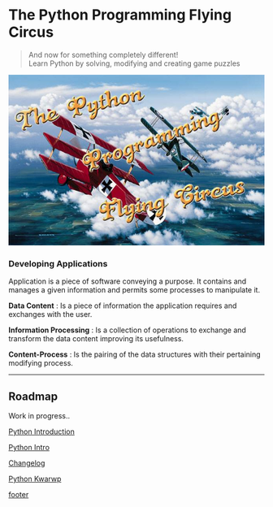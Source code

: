 # The Python Programming Flying Circus
> And now for something completely different! <br>
> Learn Python by solving, modifying and creating game puzzles

![Python Programming Flying Circus](_media/PPFC.jpg)

### Developing Applications
Application is a piece of software conveying a purpose. 
It contains and manages a given information and permits
some processes to manipulate it.

**Data Content**
: Is a piece of information the application requires and
exchanges with the user.

**Information Processing**
: Is a collection of operations to exchange and transform
the data content improving its usefulness.

**Content-Process**
: Is the pairing of the data structures with their pertaining
modifying process.

<hr/>
<div id="dr0"></div>


## Roadmap

Work in progress..


[Python Introduction](/pyi/README)

[Python Intro](/pintro)

[Changelog](/changelog)

<a href="#/pgintro/">Python Kwarwp</a>

[footer](footer.md ':include')